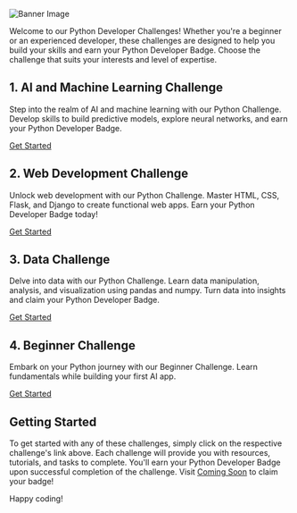 ![Banner Image](https://devblogs.microsoft.com/python/wp-content/uploads/sites/12/2023/09/python-day-resize.png)

Welcome to our Python Developer Challenges! Whether you're a beginner or an experienced developer, these challenges are designed to help you build your skills and earn your Python Developer Badge. Choose the challenge that suits your interests and level of expertise.

## 1. AI and Machine Learning Challenge

Step into the realm of AI and machine learning with our Python Challenge. Develop skills to build predictive models, explore neural networks, and earn your Python Developer Badge.

[Get Started](https://learn.microsoft.com/training/challenges?id=55aad16a-33b6-4b73-9b86-8e5d68ddab09)

## 2. Web Development Challenge

Unlock web development with our Python Challenge. Master HTML, CSS, Flask, and Django to create functional web apps. Earn your Python Developer Badge today!

[Get Started](https://learn.microsoft.com/training/challenges?id=580295dc-94d9-4f2f-88e9-192996505319)

## 3. Data Challenge

Delve into data with our Python Challenge. Learn data manipulation, analysis, and visualization using pandas and numpy. Turn data into insights and claim your Python Developer Badge.

[Get Started](https://learn.microsoft.com/training/challenges?id=b314dff1-0807-4c34-8bd4-c273e016ac65)

## 4. Beginner Challenge

Embark on your Python journey with our Beginner Challenge. Learn fundamentals while building your first AI app. 

[Get Started](https://learn.microsoft.com/training/challenges?id=5903b15e-729a-4968-9061-2e7d8284ef82)

## Getting Started

To get started with any of these challenges, simply click on the respective challenge's link above. Each challenge will provide you with resources, tutorials, and tasks to complete. You'll earn your Python Developer Badge upon successful completion of the challenge. Visit [Coming Soon]() to claim your badge!

Happy coding!
